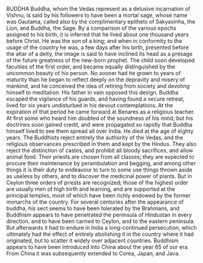 BUDDHA
  Buddha, whom the Vedas represent as a delusive incarnation of
  Vishnu, is said by his followers to have been a mortal sage, whose
  name was Gautama, called also by the complimentary epithets of
  Sakyasinha, the Lion, and Buddha, the Sage.
  By a comparison of the various epochs assigned to his birth, it is
  inferred that he lived about one thousand years before Christ.
  He was the son of a king; and when in conformity to the usage of the
  country he was, a few days after his birth, presented before the altar
  of a deity, the image is said to have inclined its head as a presage
  of the future greatness of the new-born prophet. The child soon
  developed faculties of the first order, and became equally
  distinguished by the uncommon beauty of his person. No sooner had he
  grown to years of maturity than he began to reflect deeply on the
  depravity and misery of mankind, and he conceived the idea of retiring
  from society and devoting himself to meditation. His father in vain
  opposed this design. Buddha escaped the vigilance of his guards, and
  having found a secure retreat, lived for six years undisturbed in
  his devout contemplations. At the expiration of that period he came
  forward at Benares as a religious teacher. At first some who heard him
  doubted of the soundness of his mind; but his doctrines soon gained
  credit, and were propagated so rapidly that Buddha himself lived to
  see them spread all over India. He died at the age of eighty years.
  The Buddhists reject entirely the authority of the Vedas, and the
  religious observances prescribed in them and kept by the Hindus.
  They also reject the distinction of castes, and prohibit all bloody
  sacrifices, and allow animal food. Their priests are chosen from all
  classes; they are expected to procure their maintenance by
  perambulation and begging, and among other things it is their duty
  to endeavour to turn to some use things thrown aside as useless by
  others, and to discover the medicinal power of plants. But in Ceylon
  three orders of priests are recognized; those of the highest order are
  usually men of high birth and learning, and are supported at the
  principal temples, most of which have been richly endowed by the
  former monarchs of the country.
  For several centuries after the appearance of buddha, his sect seems
  to have been tolerated by the Brahmans, and Buddhism appears to have
  penetrated the peninsula of Hindustan in every direction, and to
  have been carried to Ceylon, and to the eastern peninsula. But
  afterwards it had to endure in India a long-continued persecution,
  which ultimately had the effect of entirely abolishing it in the
  country where it had originated, but to scatter it widely over
  adjacent countries. Buddhism appears to have been introduced into
  China about the year 65 of our era. From China it was subsequently
  extended to Corea, Japan, and Java.